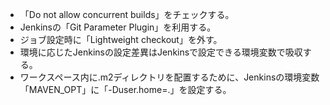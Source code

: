 - 「Do not allow concurrent builds」をチェックする。
- Jenkinsの「Git Parameter Plugin」を利用する。
- ジョブ設定時に「Lightweight checkout」を外す。
- 環境に応じたJenkinsの設定差異はJenkinsで設定できる環境変数で吸収する。
- ワークスペース内に.m2ディレクトリを配置するために、Jenkinsの環境変数「MAVEN_OPT」に「-Duser.home=.」を設定する。